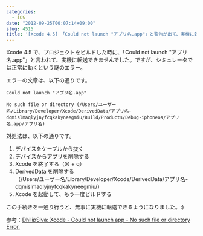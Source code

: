 ```yaml
---
categories:
  - iOS
date: "2012-09-25T00:07:14+09:00"
slug: 4515
title: '[Xcode 4.5] 「Could not launch "アプリ名.app"」と警告が出て、実機に転送できない時の対処法'
---
```


Xcode 4.5 で、プロジェクトをビルドした時に、「Could not launch "アプリ名.app"」と言われて、実機に転送できませんでした。ですが、シミュレータでは正常に動くという謎のエラー。

エラーの文章は、以下の通りです。

```
Could not launch "アプリ名.app"

No such file or directory (/Users/ユーザー名/Library/Developer/Xcode/DerivedData/アプリ名-dqmislmaqlyjnyfcqkakyneegmiu/Build/Products/Debug-iphoneos/アプリ名.app/アプリ名)
```

対処法は、以下の通りです。

1. デバイスをケーブルから抜く
1. デバイスからアプリを削除する
1. Xcode を終了する（⌘ + q）
1. DerivedData を削除する  
   （/Users/ユーザー名/Library/Developer/Xcode/DerivedData/アプリ名-dqmislmaqlyjnyfcqkakyneegmiu/）
1. Xcode を起動して、もう一度ビルドする

この手続きを一通り行うと、無事に実機に転送できるようになりました。:)

参考：[DhilipSiva: Xcode - Could not launch app - No such file or directory Error.](http://dhilipsiva.blogspot.jp/2012/07/xcode-could-not-launch-app-no-such-file.html)

